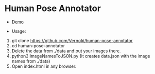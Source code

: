 Human Pose Annotator
====================

* [Demo](https://rawgit.com/Vernold/js-graph-annotator/master/index.html)

* Usage:
 1. git clone https://github.com/Vernold/human-pose-annotator
 2. cd human-pose-annotator
 3. Delete the data from ./data and put your images there.
 4. python3 ImageNamesToJSON.py (It creates data.json with the image names from ./data)
 5. Open index.html in any browser.
